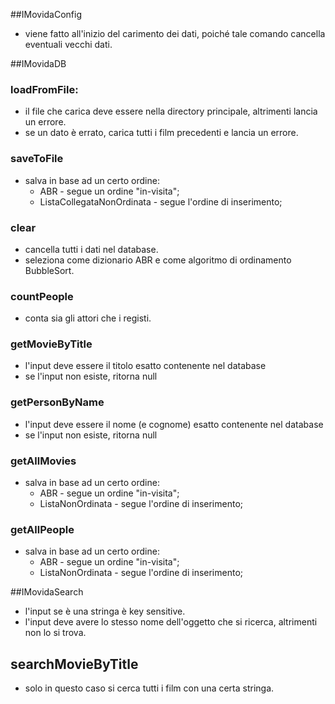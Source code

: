 ##IMovidaConfig
- viene fatto all'inizio del carimento dei dati, poiché tale comando cancella eventuali vecchi dati.

##IMovidaDB

### loadFromFile:
- il file che carica deve essere nella directory principale, altrimenti lancia un errore.
- se un dato è errato, carica tutti i film precedenti e lancia un errore.

### saveToFile
- salva in base ad un certo ordine:
    - ABR \- segue un ordine "in-visita";
    - ListaCollegataNonOrdinata \- segue l'ordine di inserimento;

### clear
- cancella tutti i dati nel database.
- seleziona come dizionario ABR e come algoritmo di ordinamento BubbleSort.

### countPeople
- conta sia gli attori che i registi.

### getMovieByTitle
- l'input deve essere il titolo esatto contenente nel database
- se l'input non esiste, ritorna null

### getPersonByName
- l'input deve essere il nome (e cognome) esatto contenente nel database
- se l'input non esiste, ritorna null

### getAllMovies
- salva in base ad un certo ordine:
    - ABR \- segue un ordine "in-visita";
    - ListaNonOrdinata \- segue l'ordine di inserimento;
### getAllPeople
- salva in base ad un certo ordine:
    - ABR \- segue un ordine "in-visita";
    - ListaNonOrdinata \- segue l'ordine di inserimento;

##IMovidaSearch
- l'input se è una stringa è key sensitive.
- l'input deve avere lo stesso nome dell'oggetto che si ricerca, altrimenti non lo si trova.

## searchMovieByTitle
- solo in questo caso si cerca tutti i film con una certa stringa.
